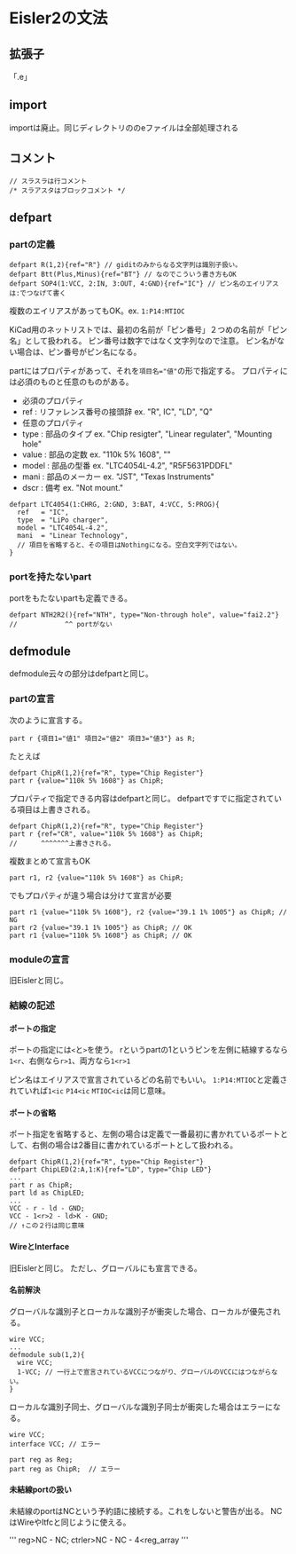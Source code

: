 # Eisler2の文法

## 拡張子

「.e」

## import

importは廃止。同じディレクトリののeファイルは全部処理される

## コメント

```
// スラスラは行コメント
/* スラアスタはブロックコメント */
```

## defpart

### partの定義

```
defpart R(1,2){ref="R"} // giditのみからなる文字列は識別子扱い。
defpart Btt(Plus,Minus){ref="BT"} // なのでこういう書き方もOK
defpart SOP4(1:VCC, 2:IN, 3:OUT, 4:GND){ref="IC"} // ピン名のエイリアスは:でつなげて書く
```

複数のエイリアスがあってもOK。ex. `1:P14:MTIOC`

KiCad用のネットリストでは、最初の名前が「ピン番号」２つめの名前が「ピン名」として扱われる。
ピン番号は数字ではなく文字列なので注意。
ピン名がない場合は、ピン番号がピン名になる。

partにはプロパティがあって、それを`項目名="値"`の形で指定する。
プロパティには必須のものと任意のものがある。

* 必須のプロパティ
 * ref : リファレンス番号の接頭辞 ex. "R", IC", "LD", "Q"
* 任意のプロパティ
 * type : 部品のタイプ ex. "Chip resigter", "Linear regulater", "Mounting hole"
 * value : 部品の定数 ex. "110k 5% 1608", ""
 * model : 部品の型番 ex. "LTC4054L-4.2", "R5F5631PDDFL"
 * mani : 部品のメーカー ex. "JST", "Texas Instruments"
 * dscr : 備考 ex. "Not mount."

```
defpart LTC4054(1:CHRG, 2:GND, 3:BAT, 4:VCC, 5:PROG){
  ref   = "IC",
  type  = "LiPo charger",
  model = "LTC4054L-4.2",
  mani  = "Linear Technology",
  // 項目を省略すると、その項目はNothingになる。空白文字列ではない。
}
```

### portを持たないpart

portをもたないpartも定義できる。

```
defpart NTH2R2(){ref="NTH", type="Non-through hole", value="fai2.2"}
//            ^^ portがない
```


## defmodule

defmodule云々の部分はdefpartと同じ。

### partの宣言

次のように宣言する。

```
part r {項目1="値1" 項目2="値2" 項目3="値3"} as R;
```

たとえば

```
defpart ChipR(1,2){ref="R", type="Chip Register"}
part r {value="110k 5% 1608"} as ChipR;
```

プロパティで指定できる内容はdefpartと同じ。
defpartですでに指定されている項目は上書きされる。

```
defpart ChipR(1,2){ref="R", type="Chip Register"}
part r {ref="CR", value="110k 5% 1608"} as ChipR;
//      ^^^^^^^上書きされる。
```

複数まとめて宣言もOK

```
part r1, r2 {value="110k 5% 1608"} as ChipR;
```

でもプロパティが違う場合は分けて宣言が必要

```
part r1 {value="110k 5% 1608"}, r2 {value="39.1 1% 1005"} as ChipR; // NG
part r2 {value="39.1 1% 1005"} as ChipR; // OK
part r1 {value="110k 5% 1608"} as ChipR; // OK
```

### moduleの宣言

旧Eislerと同じ。

### 結線の記述

#### ポートの指定

ポートの指定には`<`と`>`を使う。
rというpartの1というピンを左側に結線するなら`1<r`、右側なら`r>1`、両方なら`1<r>1`

ピン名はエイリアスで宣言されているどの名前でもいい。
`1:P14:MTIOC`と定義されていれば`1<ic` `P14<ic` `MTIOC<ic`は同じ意味。

#### ポートの省略

ポート指定を省略すると、左側の場合は定義で一番最初に書かれているポートとして、右側の場合は2番目に書かれているポートとして扱われる。

```
defpart ChipR(1,2){ref="R", type="Chip Register"}
defpart ChipLED(2:A,1:K){ref="LD", type="Chip LED"}
...
part r as ChipR;
part ld as ChipLED;
...
VCC - r - ld - GND;
VCC - 1<r>2 - ld>K - GND;
// ↑この２行は同じ意味
```

#### WireとInterface

旧Eislerと同じ。
ただし、グローバルにも宣言できる。

#### 名前解決

グローバルな識別子とローカルな識別子が衝突した場合、ローカルが優先される。

```
wire VCC;
...
defmodule sub(1,2){
  wire VCC;
  1-VCC; // 一行上で宣言されているVCCにつながり、グローバルのVCCにはつながらない。
}
```

ローカルな識別子同士、グローバルな識別子同士が衝突した場合はエラーになる。
```
wire VCC;
interface VCC; // エラー
```
```
part reg as Reg;
part reg as ChipR;  // エラー
```

#### 未結線portの扱い

未結線のportはNCという予約語に接続する。これをしないと警告が出る。
NCはWireやItfcと同じように使える。

'''
reg>NC - NC;
ctrler>NC - NC - 4<reg_array
'''
